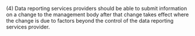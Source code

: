 (4) Data reporting services providers should be able to submit information on a change to the management body after that change takes effect where the change is due to factors beyond the control of the data reporting services provider.